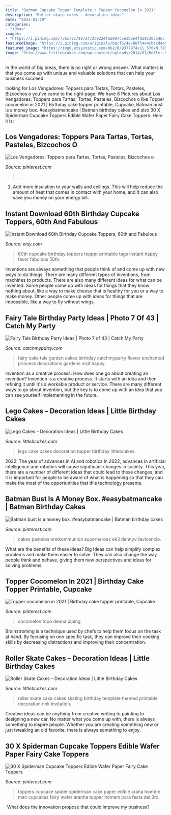 ```yaml
---
title: "Batman Cupcake Topper Template : Topper Cocomelon In 2021"
description: "Roller skate cakes – decoration ideas"
date: "2023-01-19"
categories:
- "ideas"
images:
- "https://i.pinimg.com/736x/2c/92/24/2c9224faa897c5e3b2e4fda9c30c546c.jpg"
featuredImage: "https://i.pinimg.com/originals/b0/f5/4e/b0f54e4cb4cd4e55291cf6f36a225dde.jpg"
featured_image: "https://img0.etsystatic.com/062/0/9377974/il_570xN.785480578_6w7p.jpg"
image: "http://www.littlebcakes.com/wp-content/uploads/2014/01/Roller-Skate-Cake-Pictures.jpg"
---
```



In the world of big ideas, there is no right or wrong answer. What matters is that you come up with unique and valuable solutions that can help your business succeed.

	

		
looking for Los Vengadores: Toppers para Tartas, Tortas, Pasteles, Bizcochos o you've came to the right page. We have 8 Pictures about Los Vengadores: Toppers para Tartas, Tortas, Pasteles, Bizcochos o like Topper cocomelon in 2021 | Birthday cake topper printable, Cupcake, Batman bust is a money box. #easybatmancake | Batman birthday cakes and also 30 X Spiderman Cupcake Toppers Edible Wafer Paper Fairy Cake Toppers. Here it is:
		
    
## Los Vengadores: Toppers Para Tartas, Tortas, Pasteles, Bizcochos O

<img loading=lazy src="https://i.pinimg.com/736x/33/ff/48/33ff482452a5bd67e4e2482bbb52fb9f.jpg" onerror="this.onerror=null;this.src='https://tse3.mm.bing.net/th?id=OIP.NvK0Uxg1NMqLdkl9jjj5pgHaKd&amp;pid=15.1';" alt="Los Vengadores: Toppers para Tartas, Tortas, Pasteles, Bizcochos o">

_Source: pinterest.com_

>. 

	

1. Add more insulation to your walls and ceilings. This will help reduce the amount of heat that comes in contact with your home, and it can also save you money on your energy bill.

    
## Instant Download 60th Birthday Cupcake Toppers, 60th And Fabulous

<img loading=lazy src="https://img0.etsystatic.com/062/0/9377974/il_570xN.785480578_6w7p.jpg" onerror="this.onerror=null;this.src='https://tse2.mm.bing.net/th?id=OIP.xpePzY6VZDP6Sg0WJZd41gHaGq&amp;pid=15.1';" alt="Instant Download 60th Birthday Cupcake Toppers, 60th and Fabulous">

_Source: etsy.com_

>60th cupcake birthday toppers topper printable tags instant happy favor fabulous 50th. 

	

Inventions are always something that people think of and come up with new ways to do things. There are many different types of inventions, from machines to products. There are also many different ideas for what can be invented. Some people come up with ideas for things that they know nothing about, like a way to make cheese that is healthy for you or a way to make money. Other people come up with ideas for things that are impossible, like a way to fly without wings.

    
## Fairy Tale Birthday Party Ideas | Photo 7 Of 43 | Catch My Party

<img loading=lazy src="https://photos-cdn.catchmyparty.com/PL/photos/0222/7126/img_5080.jpg" onerror="this.onerror=null;this.src='https://tse3.mm.bing.net/th?id=OIP.93hFQLDTFpGoaTsFV275cwHaLG&amp;pid=15.1';" alt="Fairy Tale Birthday Party Ideas | Photo 7 of 43 | Catch My Party">

_Source: catchmyparty.com_

>fairy cake tale garden cakes birthday catchmyparty flower enchanted princess decorations gardens visit happy. 

	

Invention as a creative process: How does one go about creating an invention?
Invention is a creative process. It starts with an idea and then refining it until it's a workable product or service. There are many different ways to go about invention, but the key is to come up with an idea that you can see yourself implementing in the future.

    
## Lego Cakes – Decoration Ideas | Little Birthday Cakes

<img loading=lazy src="http://www.littlebcakes.com/wp-content/uploads/2013/08/Lego-Cake-Pictures.jpg" onerror="this.onerror=null;this.src='https://tse4.mm.bing.net/th?id=OIP.jUyB-S1JLd5AXFMV-B9jlQHaJ4&amp;pid=15.1';" alt="Lego Cakes – Decoration Ideas | Little Birthday Cakes">

_Source: littlebcakes.com_

>lego cake cakes decoration topper birthday littlebcakes. 

	

2022: The year of advances in AI and robotics
In 2022, advances in artificial intelligence and robotics will cause significant changes in society. This year, there are a number of different ideas that could lead to these changes, and it is important for people to be aware of what is happening so that they can make the most of the opportunities that this technology presents.

    
## Batman Bust Is A Money Box. #easybatmancake | Batman Birthday Cakes

<img loading=lazy src="https://i.pinimg.com/originals/b0/f5/4e/b0f54e4cb4cd4e55291cf6f36a225dde.jpg" onerror="this.onerror=null;this.src='https://tse2.mm.bing.net/th?id=OIP.M7kjxcKZEd-t3IkBvvTQRAHaLI&amp;pid=15.1';" alt="Batman bust is a money box. #easybatmancake | Batman birthday cakes">

_Source: pinterest.com_

>cakes pasteles erstkommunion superheroes ek3 dannyvillavicencio. 

	

What are the benefits of these ideas?
Big Ideas can help simplify complex problems and make them easier to solve. They can also change the way people think and behave, giving them new perspectives and ideas for solving problems.

    
## Topper Cocomelon In 2021 | Birthday Cake Topper Printable, Cupcake

<img loading=lazy src="https://i.pinimg.com/736x/73/60/3d/73603d39eb85013a2fb1fc0ee9ec32f1.jpg" onerror="this.onerror=null;this.src='https://tse2.mm.bing.net/th?id=OIP.sfQhIH6wImOwbXBzDINbQgHaLH&amp;pid=15.1';" alt="Topper cocomelon in 2021 | Birthday cake topper printable, Cupcake">

_Source: pinterest.com_

>cocomelon topo deana piping. 

	

Brainstroming is a technique used by chefs to help them focus on the task at hand. By focusing on one specific task, they can improve their cooking skills by decreasing distractions and improving their concentration.

    
## Roller Skate Cakes – Decoration Ideas | Little Birthday Cakes

<img loading=lazy src="http://www.littlebcakes.com/wp-content/uploads/2014/01/Roller-Skate-Cake-Pictures.jpg" onerror="this.onerror=null;this.src='https://tse2.mm.bing.net/th?id=OIP.0LfpZCIFZlluxmqumPXQRgHaJ4&amp;pid=15.1';" alt="Roller Skate Cakes – Decoration Ideas | Little Birthday Cakes">

_Source: littlebcakes.com_

>roller skate cake cakes skating birthday template themed printable decoration rink invitation. 

	

Creative ideas can be anything from creative writing to painting to designing a new car. No matter what you come up with, there is always something to inspire people. Whether you are creating something new or just tweaking an old favorite, there is always something to enjoy.

    
## 30 X Spiderman Cupcake Toppers Edible Wafer Paper Fairy Cake Toppers

<img loading=lazy src="https://i.pinimg.com/736x/2c/92/24/2c9224faa897c5e3b2e4fda9c30c546c.jpg" onerror="this.onerror=null;this.src='https://tse1.mm.bing.net/th?id=OIP.iwhO3yGmwpi8PO3HBA-1ywHaI2&amp;pid=15.1';" alt="30 X Spiderman Cupcake Toppers Edible Wafer Paper Fairy Cake Toppers">

_Source: pinterest.com_

>toppers cupcake spider spiderman cake paper edible araña hombre man cupcakes fairy wafer aranha topper homem para festa del 3rd. 

	

-What does the innovation propose that could improve my business?

